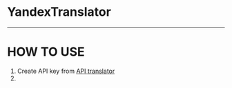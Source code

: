 # YandexTranslator     
    
_________________

# HOW TO USE     
1. Create API key from [API translator](https://translate.yandex.com/developers/keys)
2. 
